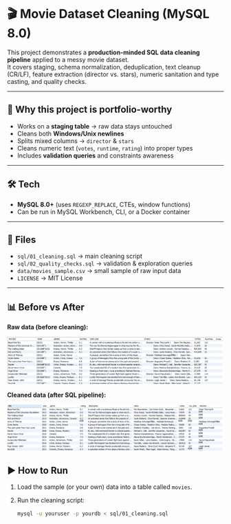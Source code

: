# 🎬 Movie Dataset Cleaning (MySQL 8.0)

This project demonstrates a **production-minded SQL data cleaning pipeline** applied to a messy movie dataset.  
It covers staging, schema normalization, deduplication, text cleanup (CR/LF), feature extraction (director vs. stars), numeric sanitation and type casting, and quality checks.

---

## 🚀 Why this project is portfolio-worthy
- Works on a **staging table** → raw data stays untouched  
- Cleans both **Windows/Unix newlines**  
- Splits mixed columns → `director` & `stars`  
- Cleans numeric text (`votes`, `runtime`, `rating`) into proper types  
- Includes **validation queries** and constraints awareness  

---

## 🛠️ Tech
- **MySQL 8.0+** (uses `REGEXP_REPLACE`, CTEs, window functions)
- Can be run in MySQL Workbench, CLI, or a Docker container

---

## 📂 Files
- `sql/01_cleaning.sql` → main cleaning script  
- `sql/02_quality_checks.sql` → validation & exploration queries  
- `data/movies_sample.csv` → small sample of raw input data  
- `LICENSE` → MIT License  

---
## 📊 Before vs After

**Raw data (before cleaning):**

![Before cleaning](images/before.png)

**Cleaned data (after SQL pipeline):**

![After cleaning](images/after.png)
## ▶️ How to Run
1. Load the sample (or your own) data into a table called `movies`.  
2. Run the cleaning script:

   ```bash
   mysql -u youruser -p yourdb < sql/01_cleaning.sql
